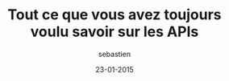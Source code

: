 ---
layout: video
title: "Tout ce que vous avez toujours voulu savoir sur les APIs"
author: sebastien
date: 23-01-2015
youtube_slug: "0FQ6w4CO5Nw"
labels:
  - workshop
pushed: true
thumbnail: thumbail-api-webhook-tutorial.jpg
description: "Les APIs sont légions sur le web et offrent simplement et rapidement la possibilité de démultiplier la force de vos applications. De la définition de l'acronyme en passant par la notion de webhook et quelques exemples d'utilisations, Sebastien Saunier, CTO du Wagon, vous invite à découvrir les bases de ce nouvel enjeu stratégique pour votre projet."
---